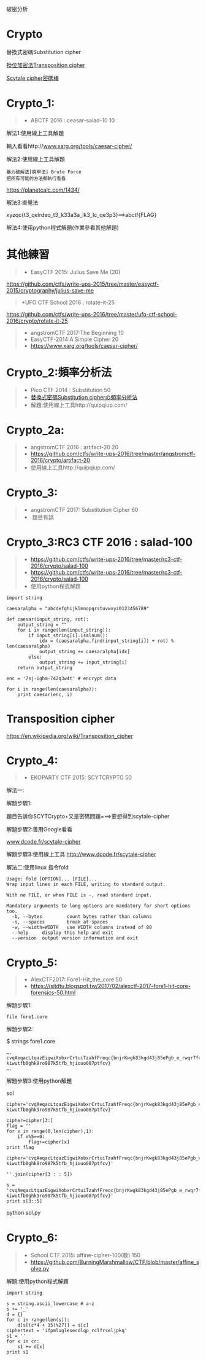 
破密分析

# Crypto

替換式密碼Substitution cipher

[換位加密法Transposition cipher](https://en.wikipedia.org/wiki/Transposition_cipher)

[Scytale cipher密碼棒](https://en.wikipedia.org/wiki/Scytale)


# Crypto_1:

>*  ABCTF 2016 : ceasar-salad-10 10

解法1:使用線上工具解題

輸入看看http://www.xarg.org/tools/caesar-cipher/

解法2:使用線上工具解題
```
暴力破解法[窮舉法] Brute Force
把所有可能的方法都執行看看
```
https://planetcalc.com/1434/

解法3:直覺法

xyzqc{t3_qelrdeq_t3_k33a3a_lk3_lc_qe3p3}==>abctf{FLAG}

解法4:使用python程式解題(作業參看其他解題)

# 其他練習

>* EasyCTF 2015: Julius Save Me (20)

https://github.com/ctfs/write-ups-2015/tree/master/easyctf-2015/cryptography/julius-save-me

>*UFO CTF School 2016 : rotate-it-25

https://github.com/ctfs/write-ups-2016/tree/master/ufo-ctf-school-2016/crypto/rotate-it-25

>* angstromCTF 2017:The Beginning 10
>* EasyCTF-2014:A Simple Cipher 20
>* https://www.xarg.org/tools/caesar-cipher/

# Crypto_2:頻率分析法

>*  Pico CTF 2014 : Substitution 50
>* [替換式密碼Substitution cipherの頻率分析法](https://zh.wikipedia.org/wiki/%E9%A2%91%E7%8E%87%E5%88%86%E6%9E%90)
>* 解題:使用線上工具http://quipqiup.com/

# Crypto_2a:

>*  angstromCTF 2016 : artifact-20 20
>*  https://github.com/ctfs/write-ups-2016/tree/master/angstromctf-2016/crypto/artifact-20
>*  使用線上工具http://quipqiup.com/

# Crypto_3:
>*  angstromCTF 2017: Substitution Cipher 60
>*  題目有誤 

# Crypto_3:RC3 CTF 2016 : salad-100

>* https://github.com/ctfs/write-ups-2016/tree/master/rc3-ctf-2016/crypto/salad-100
>* https://github.com/ctfs/write-ups-2016/tree/master/rc3-ctf-2016/crypto/salad-100
>* 使用python程式解題
```
import string

caesaralpha = "abcdefghijklmnopqrstuvwxyz0123456789"

def caesar(input_string, rot):
    output_string = ""
    for i in range(len(input_string)):
        if input_string[i].isalnum():
            idx = (caesaralpha.find(input_string[i]) + rot) % len(caesaralpha)
            output_string += caesaralpha[idx]
        else:
            output_string += input_string[i]
    return output_string

enc = '7sj-ighm-742q3w4t' # encrypt data

for i in range(len(caesaralpha)):
    print caesar(enc, i)
```

# Transposition cipher

https://en.wikipedia.org/wiki/Transposition_cipher


# Crypto_4:
>*  EKOPARTY CTF 2015: SCYTCRYPTO 50

解法一:

解題步驟1:

題目告訴你SCYTCrypto+又是密碼問題===>要想得到scytale-cipher

解題步驟2:善用Google看看

www.dcode.fr/scytale-cipher

解題步驟3:使用線上工具
http://www.dcode.fr/scytale-cipher


解法二:使用linux 指令fold

```
Usage: fold [OPTION]... [FILE]...
Wrap input lines in each FILE, writing to standard output.

With no FILE, or when FILE is -, read standard input.

Mandatory arguments to long options are mandatory for short options too.
  -b, --bytes         count bytes rather than columns
  -s, --spaces        break at spaces
  -w, --width=WIDTH   use WIDTH columns instead of 80
  --help     display this help and exit
  --version  output version information and exit

```

# Crypto_5:

>*  AlexCTF2017: Fore1-Hit_the_core 50
>*  https://isitdtu.blogspot.tw/2017/02/alexctf-2017-fore1-hit-core-forensics-50.html

解題步驟1:
```
file fore1.core 
```
解題步驟2:

$ strings fore1.core
```
….
cvqAeqacLtqazEigwiXobxrCrtuiTzahfFreqc{bnjrKwgk83kgd43j85ePgb_e_rwqr7fvbmHjklo3tews_hmkogooyf0vbnk0ii87Drfgh_n kiwutfb0ghk9ro987k5tfb_hjiouo087ptfcv}
….
```

解題步驟3:使用python解題

sol

```
cipher='cvqAeqacLtqazEigwiXobxrCrtuiTzahfFreqc{bnjrKwgk83kgd43j85ePgb_e_rwqr7fvbmHjklo3tews_hmkogooyf0vbnk0ii87Drfgh_n kiwutfb0ghk9ro987k5tfb_hjiouo087ptfcv}'

cipher=cipher[3:]
flag = ''
for x in range(0,len(cipher),1):
    if x%5==0:
        flag+=cipher[x]
print flag

```

```
cipher='cvqAeqacLtqazEigwiXobxrCrtuiTzahfFreqc{bnjrKwgk83kgd43j85ePgb_e_rwqr7fvbmHjklo3tews_hmkogooyf0vbnk0ii87Drfgh_n kiwutfb0ghk9ro987k5tfb_hjiouo087ptfcv}'

''.join(cipher[3 : : 5])
```

```
s = 'cvqAeqacLtqazEigwiXobxrCrtuiTzahfFreqc{bnjrKwgk83kgd43j85ePgb_e_rwqr7fvbmHjklo3tews_hmkogooyf0vbnk0ii87Drfgh_n kiwutfb0ghk9ro987k5tfb_hjiouo087ptfcv}'
print s[3::5]
```

python sol.py


# Crypto_6:

>*  School CTF 2015: affine-cipher-100(教) 150
>*  https://github.com/BurningMarshmallow/CTF/blob/master/affine_solve.py

解題:使用python程式解題

```
import string

s = string.ascii_lowercase # a-z
s += '_'
d = {}
for c in range(len(s)):
	d[s[(c*4 + 15)%27]] = s[c]
ciphertext = 'ifpmluglesecdlqp_rclfrseljpkq'
s1 = ''
for x in cr:
	s1 += d[x]
print s1
```

